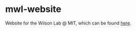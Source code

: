 # mwl-website
Website for the Wilson Lab @ MIT, which can be found [here](http://web.mit.edu/wilsonlab/).
